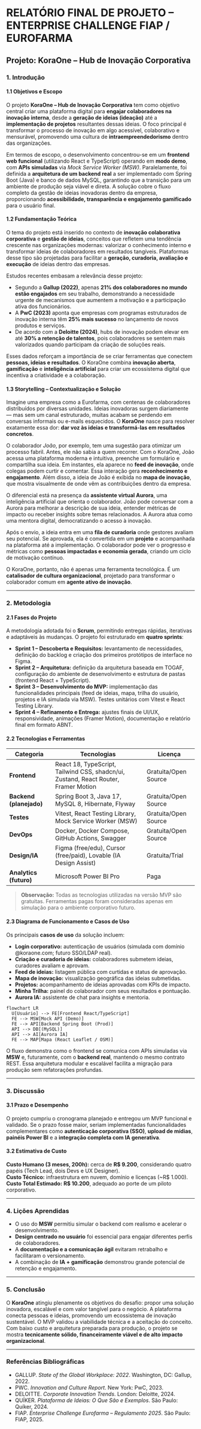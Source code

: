 # RELATÓRIO FINAL DE PROJETO – ENTERPRISE CHALLENGE FIAP / EUROFARMA

## Projeto: KoraOne – Hub de Inovação Corporativa

### 1. Introdução

#### 1.1 Objetivos e Escopo
O projeto **KoraOne – Hub de Inovação Corporativa** tem como objetivo central criar uma plataforma digital para **engajar colaboradores na inovação interna**, desde a **geração de ideias (ideação)** até a **implementação de projetos** resultantes dessas ideias. O foco principal é transformar o processo de inovação em algo acessível, colaborativo e mensurável, promovendo uma cultura de **intraempreendedorismo** dentro das organizações.

Em termos de escopo, o desenvolvimento concentrou-se em um **frontend web funcional** (utilizando React e TypeScript) operando em **modo demo**, com **APIs simuladas** via *Mock Service Worker (MSW)*. Paralelamente, foi definida a **arquitetura de um backend real** a ser implementado com Spring Boot (Java) e banco de dados MySQL, garantindo que a transição para um ambiente de produção seja viável e direta. A solução cobre o fluxo completo da gestão de ideias inovadoras dentro da empresa, proporcionando **acessibilidade, transparência e engajamento gamificado** para o usuário final.

#### 1.2 Fundamentação Teórica
O tema do projeto está inserido no contexto de **inovação colaborativa corporativa** e **gestão de ideias**, conceitos que refletem uma tendência crescente nas organizações modernas: valorizar o conhecimento interno e transformar ideias de colaboradores em resultados tangíveis. Plataformas desse tipo são projetadas para facilitar a **geração, curadoria, avaliação e execução** de ideias dentro das empresas.

Estudos recentes embasam a relevância desse projeto:
- Segundo a **Gallup (2022)**, apenas **21% dos colaboradores no mundo estão engajados** em seu trabalho, demonstrando a necessidade urgente de mecanismos que aumentem a motivação e a participação ativa dos funcionários.
- A **PwC (2023)** aponta que empresas com programas estruturados de inovação interna têm **25% mais sucesso** no lançamento de novos produtos e serviços.
- De acordo com a **Deloitte (2024)**, hubs de inovação podem elevar em até **30% a retenção de talentos**, pois colaboradores se sentem mais valorizados quando participam da criação de soluções reais.

Esses dados reforçam a importância de se criar ferramentas que conectem **pessoas, ideias e resultados**. O KoraOne combina **inovação aberta**, **gamificação** e **inteligência artificial** para criar um ecossistema digital que incentiva a criatividade e a colaboração.

#### 1.3 Storytelling – Contextualização e Solução
Imagine uma empresa como a Eurofarma, com centenas de colaboradores distribuídos por diversas unidades. Ideias inovadoras surgem diariamente — mas sem um canal estruturado, muitas acabam se perdendo em conversas informais ou e-mails esquecidos. O **KoraOne** nasce para resolver exatamente essa dor: **dar voz às ideias e transformá-las em resultados concretos**.

O colaborador *João*, por exemplo, tem uma sugestão para otimizar um processo fabril. Antes, ele não sabia a quem recorrer. Com o KoraOne, João acessa uma plataforma moderna e intuitiva, preenche um formulário e compartilha sua ideia. Em instantes, ela aparece no **feed de inovação**, onde colegas podem curtir e comentar. Essa interação gera **reconhecimento e engajamento**. Além disso, a ideia de João é exibida no **mapa de inovação**, que mostra visualmente de onde vêm as contribuições dentro da empresa.

O diferencial está na presença da **assistente virtual Aurora**, uma inteligência artificial que orienta o colaborador. João pode conversar com a Aurora para melhorar a descrição de sua ideia, entender métricas de impacto ou receber insights sobre temas relacionados. A Aurora atua como uma mentora digital, democratizando o acesso à inovação.

Após o envio, a ideia entra em uma **fila de curadoria** onde gestores avaliam seu potencial. Se aprovada, ela é convertida em um **projeto** e acompanhada na plataforma até a implementação. O colaborador pode ver o progresso e métricas como **pessoas impactadas e economia gerada**, criando um ciclo de motivação contínuo.

O KoraOne, portanto, não é apenas uma ferramenta tecnológica. É um **catalisador de cultura organizacional**, projetado para transformar o colaborador comum em **agente ativo de inovação**.

---

### 2. Metodologia

#### 2.1 Fases do Projeto
A metodologia adotada foi o **Scrum**, permitindo entregas rápidas, iterativas e adaptáveis às mudanças. O projeto foi estruturado em **quatro sprints**:

- **Sprint 1 – Descoberta e Requisitos:** levantamento de necessidades, definição do backlog e criação dos primeiros protótipos de interface no Figma.
- **Sprint 2 – Arquitetura:** definição da arquitetura baseada em TOGAF, configuração do ambiente de desenvolvimento e estrutura de pastas (frontend React + TypeScript).
- **Sprint 3 – Desenvolvimento do MVP:** implementação das funcionalidades principais (feed de ideias, mapa, trilha do usuário, projetos e IA simulada via MSW). Testes unitários com Vitest e React Testing Library.
- **Sprint 4 – Refinamento e Entrega:** ajustes finais de UI/UX, responsividade, animações (Framer Motion), documentação e relatório final em formato ABNT.

#### 2.2 Tecnologias e Ferramentas
| Categoria | Tecnologias | Licença |
|------------|--------------|----------|
| **Frontend** | React 18, TypeScript, Tailwind CSS, shadcn/ui, Zustand, React Router, Framer Motion | Gratuita/Open Source |
| **Backend (planejado)** | Spring Boot 3, Java 17, MySQL 8, Hibernate, Flyway | Gratuita/Open Source |
| **Testes** | Vitest, React Testing Library, Mock Service Worker (MSW) | Gratuita/Open Source |
| **DevOps** | Docker, Docker Compose, GitHub Actions, Swagger | Gratuita/Open Source |
| **Design/IA** | Figma (free/edu), Cursor (free/paid), Lovable (IA Design Assist) | Gratuita/Trial |
| **Analytics (futuro)** | Microsoft Power BI Pro | Paga |

> **Observação:** Todas as tecnologias utilizadas na versão MVP são gratuitas. Ferramentas pagas foram consideradas apenas em simulação para o ambiente corporativo futuro.

#### 2.3 Diagrama de Funcionamento e Casos de Uso
Os principais **casos de uso** da solução incluem:
- **Login corporativo:** autenticação de usuários (simulada com domínio @koraone.com; futuro SSO/LDAP real).
- **Criação e curadoria de ideias:** colaboradores submetem ideias, curadores avaliam e aprovam.
- **Feed de ideias:** listagem pública com curtidas e status de aprovação.
- **Mapa de inovação:** visualização geográfica das ideias submetidas.
- **Projetos:** acompanhamento de ideias aprovadas com KPIs de impacto.
- **Minha Trilha:** painel do colaborador com seus resultados e pontuação.
- **Aurora IA:** assistente de chat para insights e mentoria.

```mermaid
flowchart LR
  U[Usuário] --> FE[Frontend React/TypeScript]
  FE --> MSW[Mock API (Demo)]
  FE --> API[Backend Spring Boot (Prod)]
  API --> DB[(MySQL)]
  API --> AI[Aurora IA]
  FE --> MAP[Mapa (React Leaflet / OSM)]
```

O fluxo demonstra como o frontend se comunica com APIs simuladas via **MSW** e, futuramente, com o **backend real**, mantendo o mesmo contrato REST. Essa arquitetura modular e escalável facilita a migração para produção sem refatorações profundas.

---

### 3. Discussão

#### 3.1 Prazo e Desempenho
O projeto cumpriu o cronograma planejado e entregou um MVP funcional e validado. Se o prazo fosse maior, seriam implementadas funcionalidades complementares como **autenticação corporativa (SSO)**, **upload de mídias**, **painéis Power BI** e a **integração completa com IA generativa**.

#### 3.2 Estimativa de Custo
**Custo Humano (3 meses, 200h):** cerca de **R$ 9.200**, considerando quatro papéis (Tech Lead, dois Devs e UX Designer).  
**Custo Técnico:** infraestrutura em nuvem, domínio e licenças (~R$ 1.000).  
**Custo Total Estimado:** **R$ 10.200**, adequado ao porte de um piloto corporativo.

---

### 4. Lições Aprendidas
- O uso do **MSW** permitiu simular o backend com realismo e acelerar o desenvolvimento.  
- **Design centrado no usuário** foi essencial para engajar diferentes perfis de colaboradores.  
- A **documentação e a comunicação ágil** evitaram retrabalho e facilitaram o versionamento.  
- A combinação de **IA + gamificação** demonstrou grande potencial de retenção e engajamento.

---

### 5. Conclusão
O **KoraOne** atingiu plenamente os objetivos do desafio: propor uma solução inovadora, escalável e com valor tangível para o negócio. A plataforma conecta pessoas e ideias, promovendo um ecossistema de inovação sustentável. O MVP validou a viabilidade técnica e a aceitação do conceito. Com baixo custo e arquitetura preparada para produção, o projeto se mostra **tecnicamente sólido, financeiramente viável e de alto impacto organizacional**.

---

### Referências Bibliográficas
- GALLUP. *State of the Global Workplace: 2022*. Washington, DC: Gallup, 2022.
- PWC. *Innovation and Culture Report*. New York: PwC, 2023.
- DELOITTE. *Corporate Innovation Trends*. London: Deloitte, 2024.
- QUÍKER. *Plataforma de Ideias: O Que São e Exemplos*. São Paulo: Quíker, 2024.
- FIAP. *Enterprise Challenge Eurofarma – Regulamento 2025*. São Paulo: FIAP, 2025.

